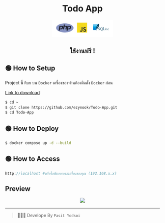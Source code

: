 <div align="center">
  <h1>Todo App</h1>
  <img src="assets/logo.png" width="200">
  <h2>ใช้งานฟรี !</h2>
</div>

## 🟢 How to Setup
Project นี้ `Run` บน `Docker` เครื่องของท่านต้องติดตั้ง `Docker` ก่อน

[Link to download](https://www.docker.com/products/docker-desktop/)
```bash
$ cd ~
$ git clone https://github.com/ezynook/Todo-App.git
$ cd Todo-App
```
## 🟢 How to Deploy
```bash
$ docker compose up -d --build
```
## 🟢 How to Access

```javascript
http://localhost #หรือไอพีแอดเดรสเครื่องของคุณ (192.168.x.x)
```
## Preview
<div align="center">
  <img src="assets/example_video.gif">
</div>

---

> 🧑🏼‍💻 Develope By `Pasit Yodsoi`